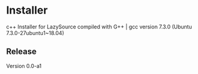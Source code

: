 # Installer
c++ Installer for LazySource compiled with G++ | gcc version 7.3.0 (Ubuntu 7.3.0-27ubuntu1~18.04)

## Release
Version 0.0-a1
